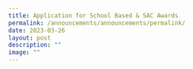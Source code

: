 ```yaml
---
title: Application for School Based & SAC Awards
permalink: /announcements/announcements/permalink/
date: 2023-03-26
layout: post
description: ""
image: ""
---
```

